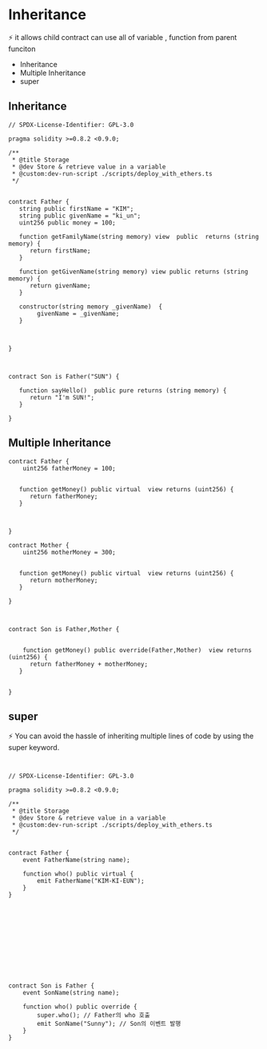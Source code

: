 # Inheritance 


⚡️ it allows child contract can use all of variable , function from parent funciton 
  *  Inheritance
  *  Multiple Inheritance
  *  super


##  Inheritance
```solidity
// SPDX-License-Identifier: GPL-3.0

pragma solidity >=0.8.2 <0.9.0;

/**
 * @title Storage
 * @dev Store & retrieve value in a variable
 * @custom:dev-run-script ./scripts/deploy_with_ethers.ts
 */


contract Father {
   string public firstName = "KIM";
   string public givenName = "ki_un";
   uint256 public money = 100;

   function getFamilyName(string memory) view  public  returns (string memory) {
      return firstName;
   }

   function getGivenName(string memory) view public returns (string memory) {
      return givenName;
   }

   constructor(string memory _givenName)  {
        givenName = _givenName;
   }

   
    
}



contract Son is Father("SUN") {

   function sayHello()  public pure returns (string memory) {
      return "I'm SUN!";
   }
 
}
```


## Multiple Inheritance
```solidity
contract Father {
    uint256 fatherMoney = 100;


   function getMoney() public virtual  view returns (uint256) {
      return fatherMoney;
   }

   
    
}

contract Mother {
    uint256 motherMoney = 300;


   function getMoney() public virtual  view returns (uint256) {
      return motherMoney;
   }
    
}



contract Son is Father,Mother {

   
    function getMoney() public override(Father,Mother)  view returns (uint256) {
      return fatherMoney + motherMoney;
   }

 
}
```


##  super
⚡️ You can avoid the hassle of inheriting multiple lines of code by using the super keyword.



```solidity

    
// SPDX-License-Identifier: GPL-3.0

pragma solidity >=0.8.2 <0.9.0;

/**
 * @title Storage
 * @dev Store & retrieve value in a variable
 * @custom:dev-run-script ./scripts/deploy_with_ethers.ts
 */


contract Father {
    event FatherName(string name);

    function who() public virtual {
        emit FatherName("KIM-KI-EUN");
    }
}


    









contract Son is Father {
    event SonName(string name);

    function who() public override {
        super.who(); // Father의 who 호출
        emit SonName("Sunny"); // Son의 이벤트 발행
    }
}
```





